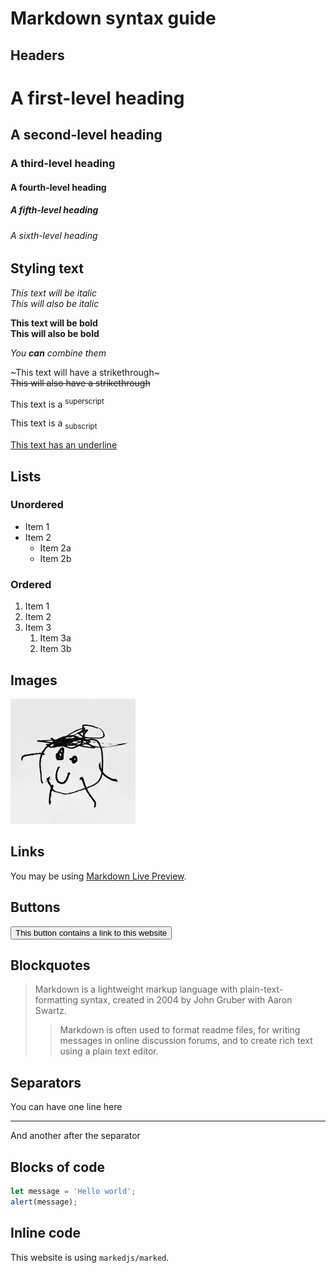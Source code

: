 # Markdown syntax guide

## Headers

# A first-level heading
## A second-level heading
### A third-level heading
#### A fourth-level heading
##### A fifth-level heading
###### A sixth-level heading

## Styling text

*This text will be italic*  
_This will also be italic_

**This text will be bold**  
__This will also be bold__

_You **can** combine them_

~This text will have a strikethrough~\
~~This will also have a strikethrough~~

This text is a <sup>superscript</sup>

This text is a <sub>subscript</sub>

<ins>This text has an underline</ins>

## Lists

### Unordered

* Item 1
* Item 2
    * Item 2a
    * Item 2b

### Ordered

1. Item 1
2. Item 2
3. Item 3
    1. Item 3a
    2. Item 3b

## Images

![This is an alt text.](image/sample.webp "This is the image's title.")

## Links

You may be using [Markdown Live Preview](https://markdownlivepreview.com/).

## Buttons

[<button>This button contains a link to this website</button>](https://dev.magmarecerca.org/mail-creator)

## Blockquotes

> Markdown is a lightweight markup language with plain-text-formatting syntax, created in 2004 by John Gruber with Aaron Swartz.
>
>> Markdown is often used to format readme files, for writing messages in online discussion forums, and to create rich text using a plain text editor.

## Separators

You can have one line here

---

And another after the separator

## Blocks of code

```js
let message = 'Hello world';
alert(message);
```

## Inline code

This website is using `markedjs/marked`.